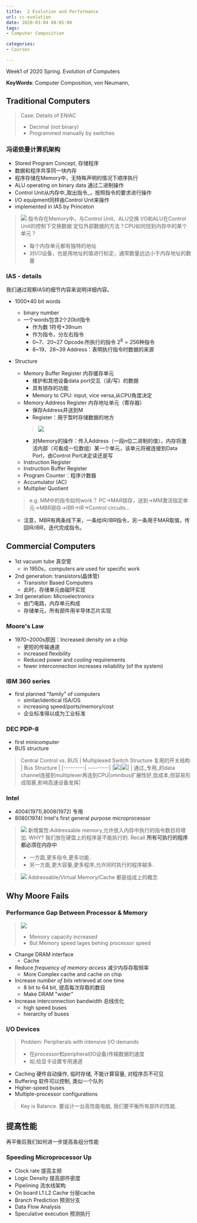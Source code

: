 ```yaml
---
title:  2 Evolution and Performance
url: cc-evolution
date: 2020-03-04 08:05:00
tags: 
- Computer Composition

categories: 
- Courses

---
```


Week1 of 2020 Spring. Evolution of Computers

**KeyWords**: Computer Composition, von Neumann, 

<!--more-->




## Traditional Computers

> Case: Details of ENIAC
> - Decimal (not binary)
> - Programmed manually by switches

### 冯诺依曼计算机架构
- Stored Program Concept, 存储程序
- 数据和程序共享同一块内存
- 程序存储在Memory中，无特殊声明的情况下顺序执行
- ALU operating on binary data 通过二进制操作
- Control Unit从内存中_取出指令_，按照指令的要求进行操作
- I/O equipment同样由Control Unit来操作
- implemented in IAS by Princeton
> ![](./img/0304-1.jpg)
> 指令存在Memory中，与Control Unit、ALU交换
> I/O和ALU在Control Unit的控制下交换数据
> 定位外部数据的方法？CPU如何找到内存中的某个单元？
> - 每个内存单元都有独特的地址
> - 对I/O设备，也是用地址的值进行标定，通常数量远远小于内存地址的数量


### IAS - details
我们通过观察IAS的细节内容来说明详细内容。
- 1000*40 bit words
    - binary number
    - 一个words包含2个20bit指令
        - 作为数 1符号+39num
        - 作为指令，分左右指令
        - 0~7、20~27 Opcode:所执行的指令 $2^8=256$种指令
        - 8~19、28~39 Address：表明执行指令时数据的来源

- Structure
    - Memory Buffer Register 内存缓存单元
        - 维护和其他设备data port交互（读/写）的数据
        - 具有锁存的功能
        - Memory to CPU: input, vice versa,从CPU角度决定
    - Memory Address Register 内存地址单元（寄存器）
        - 保存Address并送到M
        - Register：用于暂时存储数据的地方
        > ![](./img/0304-2.png)
        - 对Memory的操作：传入Address（一段n位二进制的值），内存将激活内部（可看成一位数组）某一个单元，该单元将被连接到Data Port，由Control Port决定读还是写
    - Instruction Register
    - Instruction Buffer Register
    - Program Counter：程序计数器
    - Accumulator (AC)
    - Multiplier Quotient

    > e.g. MM中的指令如何work？
    > PC->MAR锁存，送到->MM激活指定单元->MBR锁存->IBR->IR->Control circuits...

    - 注意，MBR有两条线下来，一条给IR/IBR指令，另一条用于MAR取值，传回IR/IBR，迭代完成指令。

## Commercial Computers
- 1st vacuum tube 真空管
    - in 1950s，computers are used for specific work
- 2nd generation: transistors(晶体管)
    - Transistor Based Computers
    - 此时，存储单元由磁环实现
- 3rd generation: Microelectronics
    - 由门电路，内存单元构成
    - 存储单元，所有部件用半导体芯片实现

### Moore's Law
- 1970~2000s原因：Increased density on a chip
    - 更短的传输通道
    - increased flexibility
    - Reduced power and _cooling_ requirements
    - fewer interconnection increases reliability (of the system)

### IBM 360 series
- first planned "family" of computers
    - similar/identical ISA/OS
    - increasing speed/ports/memory/cost
    - 企业标准得以成为工业标准

### DEC PDP-8
- first minicomputer
- BUS structure
> Central Control vs. BUS
> | Multiplexed Switch Structure 复用的开关结构 | Bus Structure |
> |---------| ---------|
> |![](./img/0304-3.jpg)|![](./img/0304-4.png)|
> | 通过_专用_的data channel连接到multiplexer再连到CPU|omnibus扩展性好,低成本,但容易形成阻塞,影响高速设备发挥|

### Intel
- 4004(1971),8008(1972) 专用
- 8080(1974) Intel's first general purpose microprocessor
> ![](0304-5.png)
> 新增属性:Addressable memory,允许放入内存中执行的指令数目将增加.
> WHY? 我们放在硬盘上的程序是不能执行的.
> Recall **所有可执行的程序都必须在内存中**
> - 一方面,更多指令,更多功能.
> - 另一方面,更大容量,更多程序,允许同时执行的程序越多.

> ![](./img/0304-6.png)
> Addressable/Virtual Memory/Cache 都是组成上的概念


## Why Moore Fails

### Performance Gap Between Processor & Memory

> ![](./img/0304-7.png)
> - Memory capacity increased
> - But Memory speed lages behing processor speed

- Change DRAM interface
    - Cache
- Reduce _frequency of memory access_ 减少内存存取频率
    - More Complex cache and cache on chip
- Increase _number of bits_ retrieved at one time
    - 8 bit to 64 bit, 提高每次存取的数目
    - Make DRAM "wider"
- Increase interconnection bandwidth 总线优化
    - high speed buses
    - hierarchy of buses

### I/O Devices
> Problem: Peripherals with intensive I/O demands
> - 在processor和peripheral(IO设备)传输数据的速度
> - 如,给显卡设置专用通道

- Caching 硬件自动操作, 临时存储, 不能计算容量, 对程序员不可见
- Buffering 软件可以控制, 类似一个队列
- Higher-speed buses
- Multiple-processor configurations

> Key is Balance. 要设计一台高性能电脑, 我们要平衡所有部件的性能.

## 提高性能

再平衡后我们如何进一步提高各组分性能

### Speeding Microprocessor Up

- Clock rate 提高主频
- Logic Density 提高部件密度
- Pipelining 流水线架构
- On board L1 L2 Cache 分层cache
- Branch Prediction 预测分支
- Data Flow Analysis
- Speculative execution 预测执行